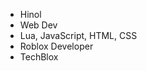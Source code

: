 - Hinol
-  Web Dev
-  Lua, JavaScript, HTML, CSS
-  Roblox Developer
-  TechBlox

<!---
Hinol/Hinol is a ✨ special ✨ repository because its `README.md` (this file) appears on your GitHub profile.
You can click the Preview link to take a look at your changes.
--->
